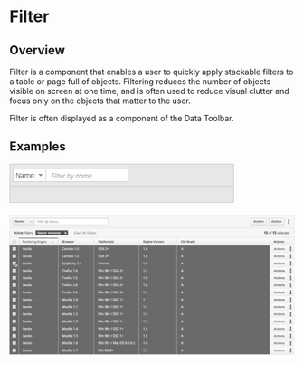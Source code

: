 # Filter

## Overview
Filter is a component that enables a user to quickly apply stackable filters to a table or page full of objects. Filtering reduces the number of objects visible on screen at one time, and is often used to reduce visual clutter and focus only on the objects that matter to the user.

Filter is often displayed as a component of the Data Toolbar.

## Examples
![Image of filter](img/filter.png)

![Image of filter](img/full_view.png)
